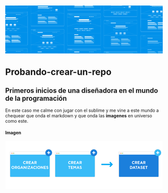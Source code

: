 ![alt text][logo1]

[logo1]: assets/ejemplo-readme.png "Logo Title Text 2"

# Probando-crear-un-repo

## Primeros inicios de una diseñadora en el mundo de la programación

En este caso me calme con jugar con el sublime y me vine a este mundo a chequear que onda el markdown y que onda las **imagenes** en universo como este. 

#### Imagen

![alt text][logo]

[logo]: assets/ejemplo-readme-02.png "Logo Title Text 2"
